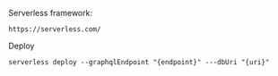 Serverless framework:

```
https://serverless.com/
```

Deploy

```console
serverless deploy --graphqlEndpoint "{endpoint}" ---dbUri "{uri}"
```
